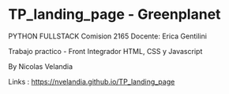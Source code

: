 # TP_landing_page - Greenplanet

PYTHON FULLSTACK
Comision 2165
Docente: Erica Gentilini

Trabajo practico - Front Integrador
HTML, CSS y Javascript

By Nicolas Velandia

Links : https://nvelandia.github.io/TP_landing_page
